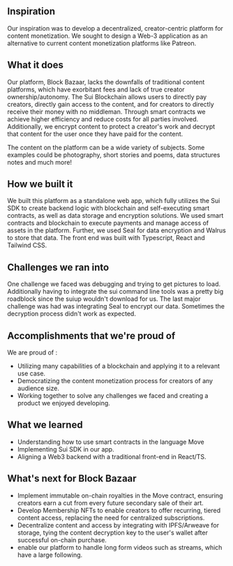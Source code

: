 ## Inspiration
Our inspiration was to develop a decentralized, creator-centric platform for content monetization. We sought to design a Web-3 application as an alternative to current content monetization platforms like Patreon. 

## What it does

Our platform, Block Bazaar, lacks the downfalls of traditional content platforms, which have exorbitant fees and lack of true creator ownership/autonomy. The Sui Blockchain allows users to directly pay creators, directly gain access to the content, and for creators to directly receive their money with no middleman. Through smart contracts we achieve higher efficiency and reduce costs for all parties involved. Additionally, we encrypt content to protect a creator's work and decrypt that content for the user once they have paid for the content. 

The content on the platform can be a wide variety of subjects. Some examples could be photography, short stories and poems, data structures notes and much more! 

## How we built it

We built this platform as a standalone web app, which fully utilizes the Sui SDK to create backend logic with blockchain and self-executing smart contracts, as well as data storage and encryption solutions. We used smart contracts and blockchain to execute payments and manage access of assets in the platform. Further, we used Seal for data encryption and Walrus to store that data. The front end was built with Typescript, React and Tailwind CSS. 

## Challenges we ran into

One challenge we faced was debugging and trying to get pictures to load. 
Additionally having to integrate the sui command line tools was a pretty big roadblock since the suiup wouldn't download for us. 
The last major challenge was had was integrating Seal to encrypt our data. Sometimes the decryption process didn't work as expected. 

## Accomplishments that we're proud of

We are proud of :
- Utilizing many capabilities of a blockchain and applying it to a relevant use case. 
- Democratizing the content monetization process for creators of any audience size. 
- Working together to solve any challenges we faced and creating a product we enjoyed developing.

## What we learned
- Understanding how to use smart contracts in the language Move 
- Implementing Sui SDK in our app. 
- Aligning a Web3 backend with a traditional front-end in React/TS. 


## What's next for Block Bazaar

- Implement immutable on-chain royalties in the Move contract, ensuring creators earn a cut from every future secondary sale of their art.
- Develop Membership NFTs to enable creators to offer recurring, tiered content access, replacing the need for centralized subscriptions.
- Decentralize content and access by integrating with IPFS/Arweave for storage, tying the content decryption key to the user's wallet after successful on-chain purchase.
- enable our platform to handle long form videos such as streams, which have a large following. 